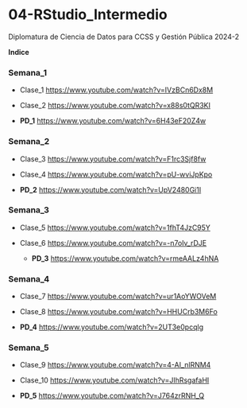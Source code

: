 # 04-RStudio_Intermedio
Diplomatura de Ciencia de Datos para CCSS y Gestión Pública 2024-2

**Indice**

### Semana_1
  - Clase_1
https://www.youtube.com/watch?v=IVzBCn6Dx8M

  - Clase_2
https://www.youtube.com/watch?v=x88s0tQR3KI

  - **PD_1**
https://www.youtube.com/watch?v=6H43eF20Z4w

### Semana_2
- Clase_3
https://www.youtube.com/watch?v=F1rc3Sjf8fw

- Clase_4
https://www.youtube.com/watch?v=pU-wviJpKpo

- **PD_2**
https://www.youtube.com/watch?v=UpV2480Gi1I

### Semana_3
- Clase_5
https://www.youtube.com/watch?v=1fhT4JzC95Y

- Clase_6
https://www.youtube.com/watch?v=-n7oIv_rDJE
  - **PD_3**
https://www.youtube.com/watch?v=rmeAALz4hNA

### Semana_4
- Clase_7
https://www.youtube.com/watch?v=ur1AoYWOVeM

- Clase_8
https://www.youtube.com/watch?v=HHUCrb3M6Fo

- **PD_4**
https://www.youtube.com/watch?v=2UT3e0pcqlg

### Semana_5
- Clase_9
https://www.youtube.com/watch?v=4-AI_nlRNM4

- Clase_10
https://www.youtube.com/watch?v=JIhRsgafaHI

- **PD_5**
https://www.youtube.com/watch?v=J764zrRNH_Q
